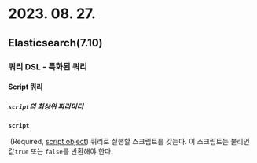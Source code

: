 # 2023. 08. 27.

## Elasticsearch(7.10)

### 쿼리 DSL - 특화된 쿼리

#### Script 쿼리

##### `script`의 최상위 파라미터

**`script`**

​	(Required, [script object](https://www.elastic.co/guide/en/elasticsearch/reference/7.10/modules-scripting-using.html)) 쿼리로 실행할 스크립트를 갖는다. 이 스크립트는 불리언 값`true` 또는 `false`를 반환해야 한다.

